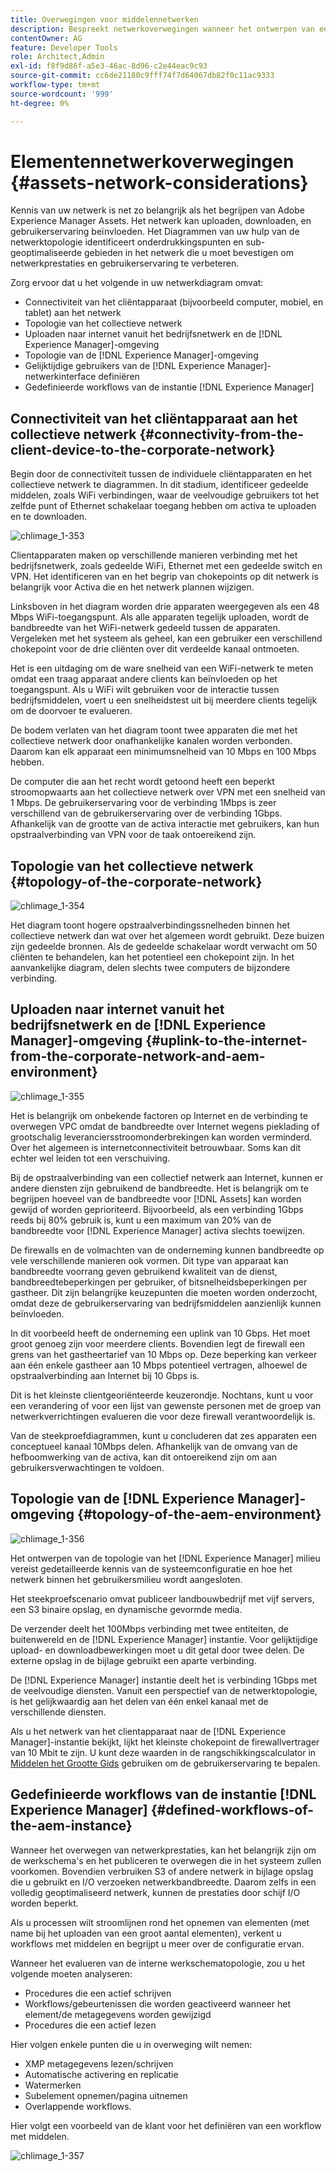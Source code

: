 ```yaml
---
title: Overwegingen voor middelennetwerken
description: Bespreekt netwerkoverwegingen wanneer het ontwerpen van een  [!DNL Experience Manager] plaatsing van Activa.
contentOwner: AG
feature: Developer Tools
role: Architect,Admin
exl-id: f8f9d86f-a5e3-46ac-8d96-c2e44eac9c93
source-git-commit: cc6de21180c9fff74f7d64067db82f0c11ac9333
workflow-type: tm+mt
source-wordcount: '999'
ht-degree: 0%

---
```


# Elementennetwerkoverwegingen {#assets-network-considerations}

Kennis van uw netwerk is net zo belangrijk als het begrijpen van Adobe Experience Manager Assets. Het netwerk kan uploaden, downloaden, en gebruikerservaring beïnvloeden. Het Diagrammen van uw hulp van de netwerktopologie identificeert onderdrukkingspunten en sub-geoptimaliseerde gebieden in het netwerk die u moet bevestigen om netwerkprestaties en gebruikerservaring te verbeteren.

Zorg ervoor dat u het volgende in uw netwerkdiagram omvat:

* Connectiviteit van het cliëntapparaat (bijvoorbeeld computer, mobiel, en tablet) aan het netwerk
* Topologie van het collectieve netwerk
* Uploaden naar internet vanuit het bedrijfsnetwerk en de [!DNL Experience Manager]-omgeving
* Topologie van de [!DNL Experience Manager]-omgeving
* Gelijktijdige gebruikers van de [!DNL Experience Manager]-netwerkinterface definiëren
* Gedefinieerde workflows van de instantie [!DNL Experience Manager]

## Connectiviteit van het cliëntapparaat aan het collectieve netwerk {#connectivity-from-the-client-device-to-the-corporate-network}

Begin door de connectiviteit tussen de individuele cliëntapparaten en het collectieve netwerk te diagrammen. In dit stadium, identificeer gedeelde middelen, zoals WiFi verbindingen, waar de veelvoudige gebruikers tot het zelfde punt of Ethernet schakelaar toegang hebben om activa te uploaden en te downloaden.

![chlimage_1-353](assets/chlimage_1-353.png)

Clientapparaten maken op verschillende manieren verbinding met het bedrijfsnetwerk, zoals gedeelde WiFi, Ethernet met een gedeelde switch en VPN. Het identificeren van en het begrip van chokepoints op dit netwerk is belangrijk voor Activa die en het netwerk plannen wijzigen.

Linksboven in het diagram worden drie apparaten weergegeven als een 48 Mbps WiFi-toegangspunt. Als alle apparaten tegelijk uploaden, wordt de bandbreedte van het WiFi-netwerk gedeeld tussen de apparaten. Vergeleken met het systeem als geheel, kan een gebruiker een verschillend chokepoint voor de drie cliënten over dit verdeelde kanaal ontmoeten.

Het is een uitdaging om de ware snelheid van een WiFi-netwerk te meten omdat een traag apparaat andere clients kan beïnvloeden op het toegangspunt. Als u WiFi wilt gebruiken voor de interactie tussen bedrijfsmiddelen, voert u een snelheidstest uit bij meerdere clients tegelijk om de doorvoer te evalueren.

De bodem verlaten van het diagram toont twee apparaten die met het collectieve netwerk door onafhankelijke kanalen worden verbonden. Daarom kan elk apparaat een minimumsnelheid van 10 Mbps en 100 Mbps hebben.

De computer die aan het recht wordt getoond heeft een beperkt stroomopwaarts aan het collectieve netwerk over VPN met een snelheid van 1 Mbps. De gebruikerservaring voor de verbinding 1Mbps is zeer verschillend van de gebruikerservaring over de verbinding 1Gbps. Afhankelijk van de grootte van de activa interactie met gebruikers, kan hun opstraalverbinding van VPN voor de taak ontoereikend zijn.

## Topologie van het collectieve netwerk {#topology-of-the-corporate-network}

![chlimage_1-354](assets/chlimage_1-354.png)

Het diagram toont hogere opstraalverbindingssnelheden binnen het collectieve netwerk dan wat over het algemeen wordt gebruikt. Deze buizen zijn gedeelde bronnen. Als de gedeelde schakelaar wordt verwacht om 50 cliënten te behandelen, kan het potentieel een chokepoint zijn. In het aanvankelijke diagram, delen slechts twee computers de bijzondere verbinding.

## Uploaden naar internet vanuit het bedrijfsnetwerk en de [!DNL Experience Manager]-omgeving {#uplink-to-the-internet-from-the-corporate-network-and-aem-environment}

![chlimage_1-355](assets/chlimage_1-355.png)

Het is belangrijk om onbekende factoren op Internet en de verbinding te overwegen VPC omdat de bandbreedte over Internet wegens pieklading of grootschalig leveranciersstroomonderbrekingen kan worden verminderd. Over het algemeen is internetconnectiviteit betrouwbaar. Soms kan dit echter wel leiden tot een verschuiving.

Bij de opstraalverbinding van een collectief netwerk aan Internet, kunnen er andere diensten zijn gebruikend de bandbreedte. Het is belangrijk om te begrijpen hoeveel van de bandbreedte voor [!DNL Assets] kan worden gewijd of worden geprioriteerd. Bijvoorbeeld, als een verbinding 1Gbps reeds bij 80% gebruik is, kunt u een maximum van 20% van de bandbreedte voor [!DNL Experience Manager] activa slechts toewijzen.

De firewalls en de volmachten van de onderneming kunnen bandbreedte op vele verschillende manieren ook vormen. Dit type van apparaat kan bandbreedte voorrang geven gebruikend kwaliteit van de dienst, bandbreedtebeperkingen per gebruiker, of bitsnelheidsbeperkingen per gastheer. Dit zijn belangrijke keuzepunten die moeten worden onderzocht, omdat deze de gebruikerservaring van bedrijfsmiddelen aanzienlijk kunnen beïnvloeden.

In dit voorbeeld heeft de onderneming een uplink van 10 Gbps. Het moet groot genoeg zijn voor meerdere clients. Bovendien legt de firewall een grens van het gastheertarief van 10 Mbps op. Deze beperking kan verkeer aan één enkele gastheer aan 10 Mbps potentieel vertragen, alhoewel de opstraalverbinding aan Internet bij 10 Gbps is.

Dit is het kleinste clientgeoriënteerde keuzerondje. Nochtans, kunt u voor een verandering of voor een lijst van gewenste personen met de groep van netwerkverrichtingen evalueren die voor deze firewall verantwoordelijk is.

Van de steekproefdiagrammen, kunt u concluderen dat zes apparaten een conceptueel kanaal 10Mbps delen. Afhankelijk van de omvang van de hefboomwerking van de activa, kan dit ontoereikend zijn om aan gebruikersverwachtingen te voldoen.

## Topologie van de [!DNL Experience Manager]-omgeving {#topology-of-the-aem-environment}

![chlimage_1-356](assets/chlimage_1-356.png)

Het ontwerpen van de topologie van het [!DNL Experience Manager] milieu vereist gedetailleerde kennis van de systeemconfiguratie en hoe het netwerk binnen het gebruikersmilieu wordt aangesloten.

Het steekproefscenario omvat publiceer landbouwbedrijf met vijf servers, een S3 binaire opslag, en dynamische gevormde media.

De verzender deelt het 100Mbps verbinding met twee entiteiten, de buitenwereld en de [!DNL Experience Manager] instantie. Voor gelijktijdige upload- en downloadbewerkingen moet u dit getal door twee delen. De externe opslag in de bijlage gebruikt een aparte verbinding.

De [!DNL Experience Manager] instantie deelt het is verbinding 1Gbps met de veelvoudige diensten. Vanuit een perspectief van de netwerktopologie, is het gelijkwaardig aan het delen van één enkel kanaal met de verschillende diensten.

Als u het netwerk van het clientapparaat naar de [!DNL Experience Manager]-instantie bekijkt, lijkt het kleinste chokepoint de firewallvertrager van 10 Mbit te zijn. U kunt deze waarden in de rangschikkingscalculator in [Middelen het Grootte Gids](assets-sizing-guide.md) gebruiken om de gebruikerservaring te bepalen.

## Gedefinieerde workflows van de instantie [!DNL Experience Manager] {#defined-workflows-of-the-aem-instance}

Wanneer het overwegen van netwerkprestaties, kan het belangrijk zijn om de werkschema&#39;s en het publiceren te overwegen die in het systeem zullen voorkomen. Bovendien verbruiken S3 of andere netwerk in bijlage opslag die u gebruikt en I/O verzoeken netwerkbandbreedte. Daarom zelfs in een volledig geoptimaliseerd netwerk, kunnen de prestaties door schijf I/O worden beperkt.

Als u processen wilt stroomlijnen rond het opnemen van elementen (met name bij het uploaden van een groot aantal elementen), verkent u workflows met middelen en begrijpt u meer over de configuratie ervan.

Wanneer het evalueren van de interne werkschematopologie, zou u het volgende moeten analyseren:

* Procedures die een actief schrijven
* Workflows/gebeurtenissen die worden geactiveerd wanneer het element/de metagegevens worden gewijzigd
* Procedures die een actief lezen

Hier volgen enkele punten die u in overweging wilt nemen:

* XMP metagegevens lezen/schrijven
* Automatische activering en replicatie
* Watermerken
* Subelement opnemen/pagina uitnemen
* Overlappende workflows.

Hier volgt een voorbeeld van de klant voor het definiëren van een workflow met middelen.

![chlimage_1-357](assets/chlimage_1-357.png)
